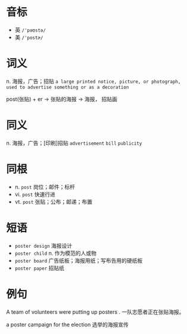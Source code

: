 # 音标

- 英 `/'pəʊstə/`
- 美 `/'postɚ/`

# 词义

n. 海报，广告；招贴
`a large printed notice, picture, or photograph, used to advertise something or as a decoration`



post(张贴) + er → 张贴的海报 → 海报， 招贴画

# 同义

n. 海报，广告；[印刷]招贴
`advertisement` `bill` `publicity`

# 同根

- n. `post` 岗位；邮件；标杆
- vi. `post` 快速行进
- vt. `post` 张贴；公布；邮递；布置

# 短语

- `poster design` 海报设计
- `poster child` n. 作为模范的人或物
- `poster board` 广告纸板；海报用纸；写布告用的硬纸板
- `poster paper` 招贴纸

# 例句

A team of volunteers were putting up posters .
一队志愿者正在张贴海报。

a poster campaign for the election
选举的海报宣传


